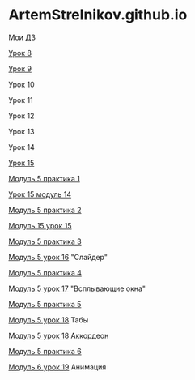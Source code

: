 
# ArtemStrelnikov.github.io
Мои ДЗ

[Урок 8](ArtemStrelnikov.github.io/lesson_8/src/ "bootstrap введение")

[Урок 9](ArtemStrelnikov.github.io/github/lesson_9/ "Переделаный сайт под bootstrap")

Урок 10

Урок 11

Урок 12

Урок 13

Урок 14

[Урок 15](https://artemstrelnikov.github.io/lesson_15/src/index.html "Pixel Perfect")

[Модуль 5 практика 1](https://artemstrelnikov.github.io/github/модуль%205%20практика%201/src/index.html "Модуль 5 практика 1")

[Урок 15 модуль 14](https://artemstrelnikov.github.io/github/lesson%205%20-14/дз%20по%20нормальному/src/index.html "Модуль 5 урок 14")

[Модуль 5 практика 2](https://artemstrelnikov.github.io/github/модуль%205%20практика%202/src/index.html "Модуль 5 практика 2")

[Модуль 15 урок 15](https://artemstrelnikov.github.io/модуль%205%20урок%2015/index.html "Модуль 5 урок 15")

[Модуль 5 практика 3](https://artemstrelnikov.github.io/github/5%20практика%203%20ак/дз%20по%20нормальному/src/index.html "Модуль 5 практика 3")

[Модуль 5 урок 16](https://artemstrelnikov.github.io/5%20урок%2016/src/index.html "Модуль 5 урок 16") "Слайдер"

[Модуль 5 практика 4](https://artemstrelnikov.github.io/дз%20по%20нормальному/src/index.html "Модуль 5 практика 4")

[Модуль 5 урок 17](https://artemstrelnikov.github.io/Модуль%205%20урок%2017/дз%20по%20нормальному/src/index.html "Модуль 5 урок 17") "Всплывающие окна"

[Модуль 5 практика 5](https://artemstrelnikov.github.io/дз%20по%20нормальному/src/index.html "Модуль 5 практика 5")

[Модуль 5 урок 18](https://artemstrelnikov.github.io/дз%20регистрация/src/index.html "Модуль 5 урок 17 ") Табы

[Модуль 5 урок 18](https://artemstrelnikov.github.io/дз%20аккардеон/src/index.html#ui-id-7 "Модуль 5 урок 17 ") Аккордеон

[Модуль 5 практика 6](https://artemstrelnikov.github.io/github/дз%20по%20нормальному/src/index.html "Модуль 5 практика 6")

[Модуль 6 урок 19](https://artemstrelnikov.github.io/дз%20по%20нормальному/src/index.html "Модуль 6 урок 19 ") Анимация
